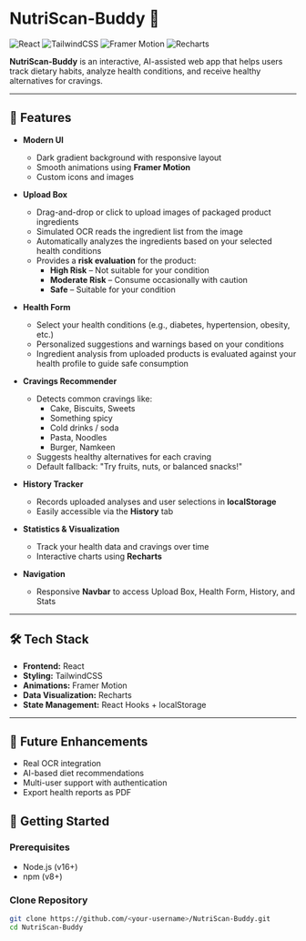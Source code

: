 # NutriScan-Buddy 🍏

![React](https://img.shields.io/badge/React-61DAFB?style=for-the-badge&logo=react&logoColor=black)
![TailwindCSS](https://img.shields.io/badge/TailwindCSS-38B2AC?style=for-the-badge&logo=tailwind-css&logoColor=white)
![Framer Motion](https://img.shields.io/badge/Framer%20Motion-F24E1E?style=for-the-badge)
![Recharts](https://img.shields.io/badge/Recharts-FF6F61?style=for-the-badge)

**NutriScan-Buddy** is an interactive, AI-assisted web app that helps users track dietary habits, analyze health conditions, and receive healthy alternatives for cravings.  

---

## 🌟 Features

- **Modern UI**  
  - Dark gradient background with responsive layout  
  - Smooth animations using **Framer Motion**  
  - Custom icons and images  

- **Upload Box**  
  - Drag-and-drop or click to upload images of packaged product ingredients  
  - Simulated OCR reads the ingredient list from the image  
  - Automatically analyzes the ingredients based on your selected health conditions  
  - Provides a **risk evaluation** for the product:  
    - **High Risk** – Not suitable for your condition  
    - **Moderate Risk** – Consume occasionally with caution  
    - **Safe** – Suitable for your condition  

- **Health Form**  
  - Select your health conditions (e.g., diabetes, hypertension, obesity, etc.)  
  - Personalized suggestions and warnings based on your conditions  
  - Ingredient analysis from uploaded products is evaluated against your health profile to guide safe consumption  

- **Cravings Recommender**  
  - Detects common cravings like:  
    - Cake, Biscuits, Sweets  
    - Something spicy  
    - Cold drinks / soda  
    - Pasta, Noodles  
    - Burger, Namkeen  
  - Suggests healthy alternatives for each craving  
  - Default fallback: "Try fruits, nuts, or balanced snacks!"  

- **History Tracker**  
  - Records uploaded analyses and user selections in **localStorage**  
  - Easily accessible via the **History** tab  

- **Statistics & Visualization**  
  - Track your health data and cravings over time  
  - Interactive charts using **Recharts**  

- **Navigation**  
  - Responsive **Navbar** to access Upload Box, Health Form, History, and Stats  

---

## 🛠️ Tech Stack

- **Frontend:** React  
- **Styling:** TailwindCSS  
- **Animations:** Framer Motion  
- **Data Visualization:** Recharts  
- **State Management:** React Hooks + localStorage  

---

## 🔮 Future Enhancements

- Real OCR integration
- AI-based diet recommendations
- Multi-user support with authentication
- Export health reports as PDF


## 🚀 Getting Started

### **Prerequisites**

- Node.js (v16+)  
- npm (v8+)  

### **Clone Repository**

```bash
git clone https://github.com/<your-username>/NutriScan-Buddy.git
cd NutriScan-Buddy
